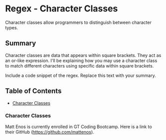 # Regex - Character Classes

Character classes allow programmers to distinguish between character types.

## Summary

Character classes are data that appears within square brackets. They act as an or-like expression. I'll be explaining how you may use a character class to match different characters using specific data within square brackets.



Include a code snippet of the regex. Replace this text with your summary.

## Table of Contents

- [Character Classes](#character-classes)

### Character Classes

Matt Enos is currently enrolled in GT Coding Bootcamp. Here is a link to their GitHub (https://github.com/mattenos).